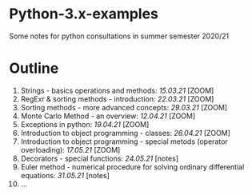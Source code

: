 # Python-3.x-examples
Some notes for python consultations in summer semester 2020/21

# Outline

1. Strings - basics operations and methods: *15.03.21* [ZOOM]
2. RegExr & sorting methods - introduction: *22.03.21* [ZOOM]
3. Sorting methods - more advanced concepts: *29.03.21* [ZOOM]
4. Monte Carlo Method - an overview: *12.04.21* [ZOOM]
5. Exceptions in python: *19.04.21* [ZOOM]
6. Introduction to object programming - classes: *26.04.21* [ZOOM]
7. Introduction to object programming - special metods (operator overloading): *17.05.21* [ZOOM]
8. Decorators - special functions: *24.05.21* [notes]
9. Euler method - numerical procedure for solving ordinary differential equations: *31.05.21* [notes]
10. ...
